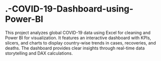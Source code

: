 # .-COVID-19-Dashboard-using-Power-BI
This project analyzes global COVID-19 data using Excel for cleaning and Power BI for visualization. It features an interactive dashboard with KPIs, slicers, and charts to display country-wise trends in cases, recoveries, and deaths. The dashboard provides clear insights through real-time data storytelling and DAX calculations.
